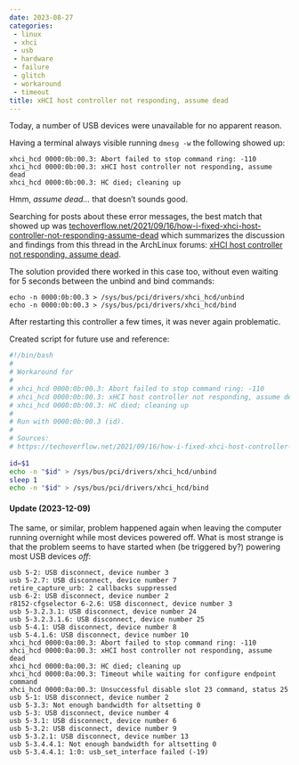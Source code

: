 ```yaml
---
date: 2023-08-27
categories:
 - linux
 - xhci
 - usb
 - hardware
 - failure
 - glitch
 - workaround
 - timeout
title: xHCI host controller not responding, assume dead
---
```


Today, a number of USB devices were unavailable for no apparent reason.
 
Having a terminal always visible running `dmesg -w` the following showed up:

``` dmesg
xhci_hcd 0000:0b:00.3: Abort failed to stop command ring: -110
xhci_hcd 0000:0b:00.3: xHCI host controller not responding, assume dead
xhci_hcd 0000:0b:00.3: HC died; cleaning up
```

Hmm, *assume dead...* that doesn’t sounds good.

<!-- more --> 

Searching for posts about these error messages,
the best match that showed up was 
[techoverflow.net/2021/09/16/how-i-fixed-xhci-host-controller-not-responding-assume-dead](https://techoverflow.net/2021/09/16/how-i-fixed-xhci-host-controller-not-responding-assume-dead/)
which summarizes the discussion and findings from this thread in the
ArchLinux forums:
[xHCI host controller not responding, assume dead](https://bbs.archlinux.org/viewtopic.php?pid=1855486#p1855486).

The solution provided there worked in this case too, without even waiting for 5 seconds between the unbind and bind commands:

``` console
echo -n 0000:0b:00.3 > /sys/bus/pci/drivers/xhci_hcd/unbind
echo -n 0000:0b:00.3 > /sys/bus/pci/drivers/xhci_hcd/bind
```

After restarting this controller a few times, it was never again problematic.

Created script for future use and reference:

``` bash linenums="1" title="restart-usb.sh"
#!/bin/bash
#
# Workaround for
#
# xhci_hcd 0000:0b:00.3: Abort failed to stop command ring: -110
# xhci_hcd 0000:0b:00.3: xHCI host controller not responding, assume dead
# xhci_hcd 0000:0b:00.3: HC died; cleaning up
#
# Run with 0000:0b:00.3 (id).
#
# Sources:
# https://techoverflow.net/2021/09/16/how-i-fixed-xhci-host-controller-not-responding-assume-dead/
 
id=$1
echo -n "$id" > /sys/bus/pci/drivers/xhci_hcd/unbind
sleep 1
echo -n "$id" > /sys/bus/pci/drivers/xhci_hcd/bind
```

#### Update (2023-12-09)

The same, or similar, problem happened again when leaving
the computer running overnight while most devices powered
off. What is most strange is that the problem seems to
have started when (be triggered by?) powering most USB
devices *off*:

``` dmesg
usb 5-2: USB disconnect, device number 3
usb 5-2.7: USB disconnect, device number 7
retire_capture_urb: 2 callbacks suppressed
usb 6-2: USB disconnect, device number 2
r8152-cfgselector 6-2.6: USB disconnect, device number 3
usb 5-3.2.3.1: USB disconnect, device number 24
usb 5-3.2.3.1.6: USB disconnect, device number 25
usb 5-4.1: USB disconnect, device number 8
usb 5-4.1.6: USB disconnect, device number 10
xhci_hcd 0000:0a:00.3: Abort failed to stop command ring: -110
xhci_hcd 0000:0a:00.3: xHCI host controller not responding, assume dead
xhci_hcd 0000:0a:00.3: HC died; cleaning up
xhci_hcd 0000:0a:00.3: Timeout while waiting for configure endpoint command
xhci_hcd 0000:0a:00.3: Unsuccessful disable slot 23 command, status 25
usb 5-1: USB disconnect, device number 2
usb 5-3.3: Not enough bandwidth for altsetting 0
usb 5-3: USB disconnect, device number 4
usb 5-3.1: USB disconnect, device number 6
usb 5-3.2: USB disconnect, device number 9
usb 5-3.2.1: USB disconnect, device number 13
usb 5-3.4.4.1: Not enough bandwidth for altsetting 0
usb 5-3.4.4.1: 1:0: usb_set_interface failed (-19)
```
